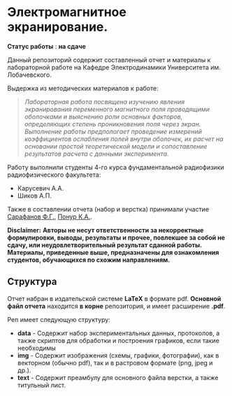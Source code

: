 # Электромагнитное экранирование.
**Статус работы** : **на сдаче**

Данный репозиторий содержит составленный отчет и материалы к лабораторной работе на Кафедре Электродинамики Университета им. Лобачевского.

 
Выдержка из методических материалов к работе:
> *Лабораторная работа посвящена изучению явления экранирования переменного магнитного поля проводящими оболочками и
> выяснению роли основных факторов, определяющих степень проникновения поля через экран. Выполнение работы предпологает
> проведение измерений коэффициентов ослабления полей внутри оболочек, их расчет на основании простой теоретической модели и сопоставление результатов расчета с данными эксперимента.*

Работу выполнили студенты 4-го курса фундаментальной радиофизики радиофизического факультета:
 - Карусевич А.А.
 - Шиков А.П.

Также в составлении отчета (набор и верстка) принимали участие [Сарафанов Ф.Г.](https://github.com/FedorSarafanov), [Понур К.А.](https://github.com/KirillPonur). 

**Disclaimer:**
**Авторы не несут ответственности за некорректные формулировки, выводы, результаты и прочее, повлекшее за собой не сдачу, или неудовлетворительный результат сданной работы. Материалы, приведенные выше, предназначены для ознакомления студентов, обучающихся по схожим направлениям.**

## Структура
Отчет набран в издательской системе **LaTeX** в формате pdf. 
**Основной файл отчета** находится **в корне** репозитория, и имеет
расширение **.pdf**.

Реп имеет следующую структуру:
- **data** - Содержит набор экспериментальных данных, протоколов, а также скриптов для обработки и построения графиков,
  если такие необходимы
- **img** - Содержит изображения (схемы, графики, фотографии), как в векторном (обычно pdf), так и в растровом формате
  (png, jpeg и др.).
- **text** - Содержит преамбулу для основного файла верстки, а также титульный лист.